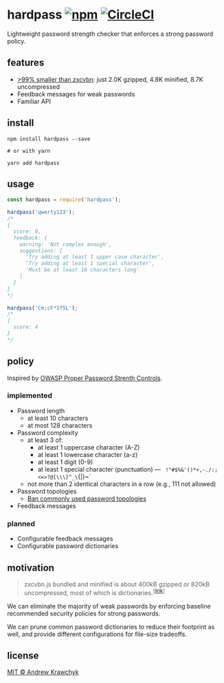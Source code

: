 # hardpass [![npm][npm-image]][npm-url] [![CircleCI][circleci-image]][circleci-url]

[npm-image]: https://img.shields.io/npm/v/hardpass.svg
[npm-url]: https://npmjs.org/package/hardpass
[circleci-image]: https://circleci.com/gh/akrawchyk/hardpass.svg?style=shield
[circleci-url]: https://circleci.com/gh/akrawchyk/hardpass

Lightweight password strength checker that enforces a strong password policy.

## features

* [\>99% smaller than zxcvbn](#motivation): just 2.0K gzipped, 4.8K minified, 8.7K uncompressed
* Feedback messages for weak passwords
* Familiar API

## install

```shell
npm install hardpass --save

# or with yarn

yarn add hardpass
```

## usage

```js
const hardpass = require('hardpass');

hardpass('qwerty123');
/*
{
  score: 0,
  feedback: {
    warning: 'Not complex enough',
    suggestions: [
      'Try adding at least 1 upper case character',
      'Try adding at least 1 special character',
      'Must be at least 10 characters long'
    ]
  }
}
*/

hardpass('Cm;cF*1f5L');
/*
{
  score: 4
}
*/
```

## policy

Inspired by [OWASP Proper Password Strenth Controls][owasp-url].

[owasp-url]: https://github.com/OWASP/CheatSheetSeries/blob/master/cheatsheets/Authentication_Cheat_Sheet.md#implement-proper-password-strength-controls

### implemented

* Password length
  * at least 10 characters
  * at most 128 characters
* Password complexity
  * at least 3 of:
    * at least 1 uppercase character (A-Z)
    * at least 1 lowercase character (a-z)
    * at least 1 digit (0-9)
    * at least 1 special character (punctuation) — ` !"#$%&'()*+,-./:;<=>?@[\\\]^_\`{|}~`
  * not more than 2 identical characters in a row (e.g., 111 not allowed)
* Password topologies
  * [Ban commonly used password topologies][korelogic-url]
* Feedback messages

[korelogic-url]: https://blog.korelogic.com/blog/2014/04/04/pathwell_topologies

### planned

* Configurable feedback messages
* Configurable password dictionaries

## motivation

> zxcvbn.js bundled and minified is about 400kB gzipped or 820kB uncompressed, most of which is dictionaries.<sup>\[[link][zxcvbn-quote-url]\]</sup>

We can eliminate the majority of weak passwords by enforcing baseline recommended
security policies for strong passwords.

We can prune common password dictionaries to reduce their footprint as well, and
provide different configurations for file-size tradeoffs.

[zxcvbn-quote-url]: https://github.com/dropbox/zxcvbn#script-load-latency

## license

[MIT © Andrew Krawchyk][license-url]

[license-url]: https://github.com/akrawchyk/hardpass/blob/master/LICENSE.md
